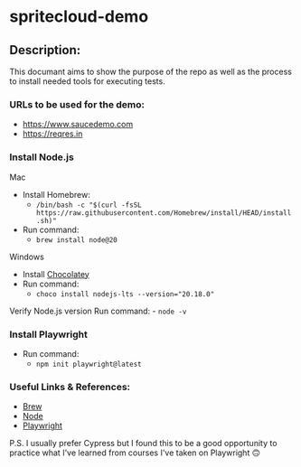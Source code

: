# spritecloud-demo
## Description:
This documant aims to show the purpose of the repo as well as the process to install needed tools for executing tests.

### URLs to be used for the demo:
- https://www.saucedemo.com
- https://reqres.in

### Install Node.js
Mac
- Install Homebrew:
    - `/bin/bash -c "$(curl -fsSL https://raw.githubusercontent.com/Homebrew/install/HEAD/install.sh)"`
- Run command: 
     - `brew install node@20`

Windows
- Install [Chocolatey](https://chocolatey.org/install)
- Run command:
    - `choco install nodejs-lts --version="20.18.0"`

Verify Node.js version
Run command:
    - `node -v`

### Install Playwright
- Run command:
    - `npm init playwright@latest`


### Useful Links & References:
- [Brew](https://brew.sh)
- [Node](https://nodejs.org/en/download/package-manager)
- [Playwright](https://playwright.dev/docs/intro)

P.S. I usually prefer Cypress but I found this to be a good opportunity to practice what I've learned from courses I've taken on Playwright :upside_down_face: